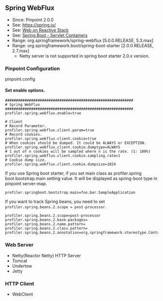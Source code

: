 ## Spring WebFlux
* Since: Pinpoint 2.0.0
* See: https://spring.io/
* See: [Web on Reactive Stack](https://docs.spring.io/spring/docs/current/spring-framework-reference/web-reactive.html)
* See: [Spring Boot - Servlet Containers](https://spring.io/projects/spring-boot)
* Range: org.springframework/spring-webflux [5.0.0.RELEASE, 5.3.max]
* Range: org.springframework.boot/spring-boot-starter [2.0.0.RELEASE, 2.7.max]
  * Netty server is not supported in spring boot starter 2.0.x version.

### Pinpoint Configuration
pinpoint.config

#### Set enable options.
~~~
###########################################################
# Spring WebFlux
###########################################################
profiler.spring.webflux.enable=true

# Client
# Record Parameter.
profiler.spring.webflux.client.param=true
# Record cookies.
profiler.spring.webflux.client.cookie=true
# When cookies should be dumped. It could be ALWAYS or EXCEPTION.
profiler.spring.webflux.client.cookie.dumptype=ALWAYS
# 1 out of n cookies will be sampled where n is the rate. (1: 100%)
profiler.spring.webflux.client.cookie.sampling.rate=1
# Cookie dump size.
profiler.spring.webflux.client.cookie.dumpsize=1024
~~~

If you use Spring boot starter, if you set main class as profiler.spring boot.bootstrap.main setting value.
It will be displayed as spring-boot type in pinpoint server-map.
~~~
profiler.springboot.bootstrap.main=foo.bar.SampleApplication
~~~

If you want to track Spring beans, you need to set `profiler.spring.beans.2.scope = post-processor`.
~~~
profiler.spring.beans.2.scope=post-processor
profiler.spring.beans.2.base-packages=
profiler.spring.beans.2.name.pattern=
profiler.spring.beans.2.class.pattern=
profiler.spring.beans.2.annotation=org.springframework.stereotype.Controller,org.springframework.stereotype.Service,org.springframework.stereotype.Repository
~~~

### Web Server
* Netty(Reactor Netty) HTTP Server
* Tomcat
* Undertow
* Jetty

### HTTP Client
* WebClient

